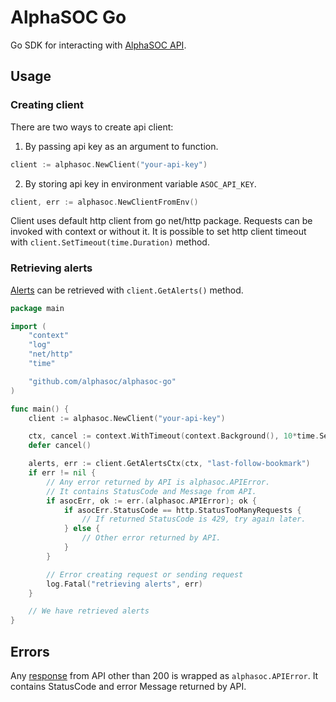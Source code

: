 # AlphaSOC Go



Go SDK for interacting with [AlphaSOC API](https://docs.alphasoc.com/api/api/).



## Usage



### Creating client

There are two ways to create api client:
1. By passing api key as an argument to function.
```go
client := alphasoc.NewClient("your-api-key")
```

2. By storing api key in environment variable `ASOC_API_KEY`.
```go
client, err := alphasoc.NewClientFromEnv()
```

Client uses default http client from go net/http package. Requests can be invoked with context or without it. It is possible to set http client timeout with `client.SetTimeout(time.Duration)` method.



### Retrieving alerts

[Alerts](https://docs.alphasoc.com/api/api/#retrieving-alerts) can be retrieved with `client.GetAlerts()` method.

```go
package main

import (
	"context"
	"log"
	"net/http"
	"time"

	"github.com/alphasoc/alphasoc-go"
)

func main() {
	client := alphasoc.NewClient("your-api-key")

	ctx, cancel := context.WithTimeout(context.Background(), 10*time.Second)
	defer cancel()

	alerts, err := client.GetAlertsCtx(ctx, "last-follow-bookmark")
	if err != nil {
		// Any error returned by API is alphasoc.APIError.
		// It contains StatusCode and Message from API.
		if asocErr, ok := err.(alphasoc.APIError); ok {
			if asocErr.StatusCode == http.StatusTooManyRequests {
				// If returned StatusCode is 429, try again later.
			} else {
				// Other error returned by API.
			}
		}

		// Error creating request or sending request
		log.Fatal("retrieving alerts", err)
	}

	// We have retrieved alerts
}
```



## Errors

Any [response](https://docs.alphasoc.com/api/api/#responses) from API other than 200 is wrapped as `alphasoc.APIError`. It contains StatusCode and error Message returned by API.